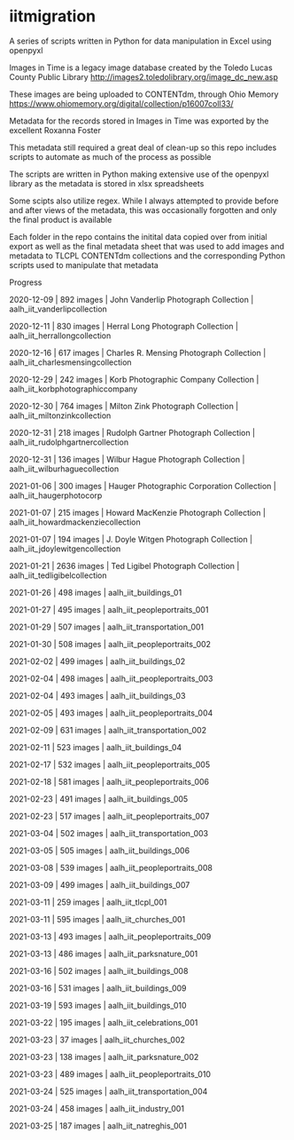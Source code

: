 # iitmigration
A series of scripts written in Python for data manipulation in Excel using openpyxl

Images in Time is a legacy image database created by the Toledo Lucas County Public Library
http://images2.toledolibrary.org/image_dc_new.asp

These images are being uploaded to CONTENTdm, through Ohio Memory
https://www.ohiomemory.org/digital/collection/p16007coll33/

Metadata for the records stored in Images in Time was exported by the excellent Roxanna Foster

This metadata still required a great deal of clean-up so this repo includes scripts to automate as much of the process as possible

The scripts are written in Python making extensive use of the openpyxl library as the metadata is stored in xlsx spreadsheets

Some scipts also utilize regex. While I always attempted to provide before and after views of the metadata, this was occasionally forgotten and only the final product is available

Each folder in the repo contains the initital data copied over from initial export as well as the final metadata sheet that was used to add images and metadata to TLCPL CONTENTdm collections and the corresponding Python scripts used to manipulate that metadata

Progress

2020-12-09 | 892 images | John Vanderlip Photograph Collection | aalh_iit_vanderlipcollection

2020-12-11 | 830 images | Herral Long Photograph Collection | aalh_iit_herrallongcollection

2020-12-16 | 617 images | Charles R. Mensing Photograph Collection | aalh_iit_charlesmensingcollection

2020-12-29 | 242 images | Korb Photographic Company Collection | aalh_iit_korbphotographiccompany

2020-12-30 | 764 images | Milton Zink Photograph Collection | aalh_iit_miltonzinkcollection

2020-12-31 | 218 images | Rudolph Gartner Photograph Collection | aalh_iit_rudolphgartnercollection

2020-12-31 | 136 images | Wilbur Hague Photograph Collection | aalh_iit_wilburhaguecollection

2021-01-06 | 300 images | Hauger Photographic Corporation Collection | aalh_iit_haugerphotocorp

2021-01-07 | 215 images | Howard MacKenzie Photograph Collection | aalh_iit_howardmackenziecollection

2021-01-07 | 194 images | J. Doyle Witgen Photograph Collection | aalh_iit_jdoylewitgencollection

2021-01-21 | 2636 images | Ted Ligibel Photograph Collection | aalh_iit_tedligibelcollection

2021-01-26 | 498 images | aalh_iit_buildings_01

2021-01-27 | 495 images | aalh_iit_peopleportraits_001

2021-01-29 | 507 images | aalh_iit_transportation_001

2021-01-30 | 508 images | aalh_iit_peopleportraits_002

2021-02-02 | 499 images | aalh_iit_buildings_02

2021-02-04 | 498 images | aalh_iit_peopleportraits_003

2021-02-04 | 493 images | aalh_iit_buildings_03

2021-02-05 | 493 images | aalh_iit_peopleportraits_004

2021-02-09 | 631 images | aalh_iit_transportation_002

2021-02-11 | 523 images | aalh_iit_buildings_04

2021-02-17 | 532 images | aalh_iit_peopleportraits_005

2021-02-18 | 581 images | aalh_iit_peopleportraits_006

2021-02-23 | 491 images | aalh_iit_buildings_005

2021-02-23 | 517 images | aalh_iit_peopleportraits_007

2021-03-04 | 502 images | aalh_iit_transportation_003

2021-03-05 | 505 images | aalh_iit_buildings_006

2021-03-08 | 539 images | aalh_iit_peopleportraits_008

2021-03-09 | 499 images | aalh_iit_buildings_007

2021-03-11 | 259 images | aalh_iit_tlcpl_001

2021-03-11 | 595 images | aalh_iit_churches_001

2021-03-13 | 493 images | aalh_iit_peopleportraits_009

2021-03-13 | 486 images | aalh_iit_parksnature_001

2021-03-16 | 502 images | aalh_iit_buildings_008

2021-03-16 | 531 images | aalh_iit_buildings_009

2021-03-19 | 593 images | aalh_iit_buildings_010

2021-03-22 | 195 images | aalh_iit_celebrations_001

2021-03-23 | 37 images | aalh_iit_churches_002

2021-03-23 | 138 images | aalh_iit_parksnature_002

2021-03-23 | 489 images | aalh_iit_peopleportraits_010

2021-03-24 | 525 images | aalh_iit_transportation_004

2021-03-24 | 458 images | aalh_iit_industry_001

2021-03-25 | 187 images | aalh_iit_natreghis_001
